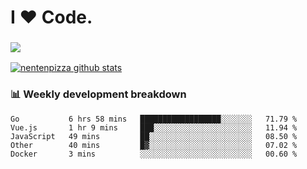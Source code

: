 # I ❤️ Code.

### ![](http://img.shields.io/badge/Go-language-blue?style=for-the-badge&logo=appveyor)
[![nentenpizza github stats](https://github-readme-stats.vercel.app/api?username=nentenpizza&count_private=true)](https://github.com/anuraghazra/github-readme-stats)

### 📊 Weekly development breakdown

<!--START_SECTION:waka-->
```text
Go           6 hrs 58 mins   ██████████████████░░░░░░░   71.79 % 
Vue.js       1 hr 9 mins     ███░░░░░░░░░░░░░░░░░░░░░░   11.94 % 
JavaScript   49 mins         ██░░░░░░░░░░░░░░░░░░░░░░░   08.50 % 
Other        40 mins         █▓░░░░░░░░░░░░░░░░░░░░░░░   07.02 % 
Docker       3 mins          ░░░░░░░░░░░░░░░░░░░░░░░░░   00.60 % 
```
<!--END_SECTION:waka-->

